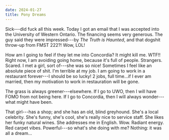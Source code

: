 ```yaml
---
date: 2024-01-27
title: Pony Dreams
---
```


Sick---did fuck all this week. Today I got an email that I was accepted into the University of Western Ontario. The financing seems very generous. The guy said they were impressed---by *The Truth is Haunted*, and that dogshit throw-up from FMST 222?! Wow, LOL!

How am I going to feel if they let me into Concordia? It might kill me. WTF!! Right now, I am avoiding going home, because it's full of people. Strangers. Scared. I met a girl, sort of---she was so nice! Sometimes I feel like an absolute piece of shit. I'm terrible at my job. I am going to work in a restaurant forever---I should be so lucky! 2 jobs, full time...if I ever am married, then my motivation to work in restauration will be gone.

The grass is always greener---elsewhere. If I go to UWO, then I will have FOMO from not being here. If I go to Concordia, then I will always wonder---what might have been.

That girl---has a shop; and she has an old, blind greyhound. She's a local celebrity. She's funny, she's cool, she's really nice to service staff. She likes her funky natural wines. She addresses me in English. Wow. Radiant energy. Red carpet vibes. Powerful---so what's she doing with me? Nothing: it was all a dream...

